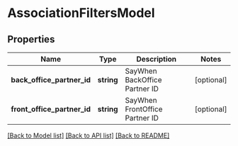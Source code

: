 # AssociationFiltersModel

## Properties
Name | Type | Description | Notes
------------ | ------------- | ------------- | -------------
**back_office_partner_id** | **string** | SayWhen BackOffice Partner ID | [optional] 
**front_office_partner_id** | **string** | SayWhen FrontOffice Partner ID | [optional] 

[[Back to Model list]](../README.md#documentation-for-models) [[Back to API list]](../README.md#documentation-for-api-endpoints) [[Back to README]](../README.md)


